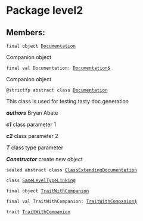 # Package level2
## Members:
<pre><code class="language-scala" >final object <a href="./Documentation.md">Documentation</a></pre></code>
Companion object

<pre><code class="language-scala" >final val Documentation: <a href="./Documentation$.md">Documentation$</a></pre></code>
Companion object


<pre><code class="language-scala" >@strictfp abstract class <a href="./Documentation.md">Documentation</a></pre></code>
This class is used for testing tasty doc generation

***authors*** Bryan Abate

***c1*** class parameter 1

***c2*** class parameter 2

***T*** class type parameter

***Constructor*** create new object

<pre><code class="language-scala" >sealed abstract class <a href="./ClassExtendingDocumentation.md">ClassExtendingDocumentation</a></pre></code>
<pre><code class="language-scala" >class <a href="./SameLevelTypeLinking.md">SameLevelTypeLinking</a></pre></code>
<pre><code class="language-scala" >final object <a href="./TraitWithCompanion.md">TraitWithCompanion</a></pre></code>
<pre><code class="language-scala" >final val TraitWithCompanion: <a href="./TraitWithCompanion$.md">TraitWithCompanion$</a></pre></code>

<pre><code class="language-scala" >trait <a href="./TraitWithCompanion.md">TraitWithCompanion</a></pre></code>
